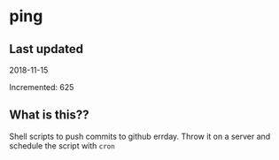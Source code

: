 # ping

## Last updated
2018-11-15

Incremented: 625

## What is this??
Shell scripts to push commits to github errday. Throw it on a server and schedule the script with `cron`
